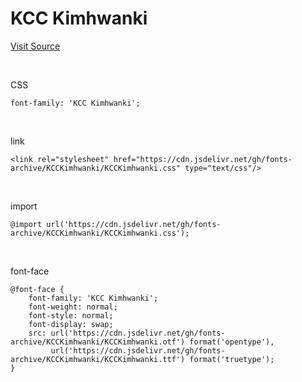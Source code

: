 # KCC Kimhwanki

[Visit Source](https://gongu.copyright.or.kr/gongu/wrt/wrt/view.do?wrtSn=13300207&menuNo=200023)

&nbsp;

CSS

```
font-family: 'KCC Kimhwanki';
```

&nbsp;

link

```
<link rel="stylesheet" href="https://cdn.jsdelivr.net/gh/fonts-archive/KCCKimhwanki/KCCKimhwanki.css" type="text/css"/>
```

&nbsp;

import

```
@import url('https://cdn.jsdelivr.net/gh/fonts-archive/KCCKimhwanki/KCCKimhwanki.css');
```

&nbsp;

font-face

```
@font-face {
    font-family: 'KCC Kimhwanki';
    font-weight: normal;
    font-style: normal;
    font-display: swap;
    src: url('https://cdn.jsdelivr.net/gh/fonts-archive/KCCKimhwanki/KCCKimhwanki.otf') format('opentype'),
         url('https://cdn.jsdelivr.net/gh/fonts-archive/KCCKimhwanki/KCCKimhwanki.ttf') format('truetype');
}
```
